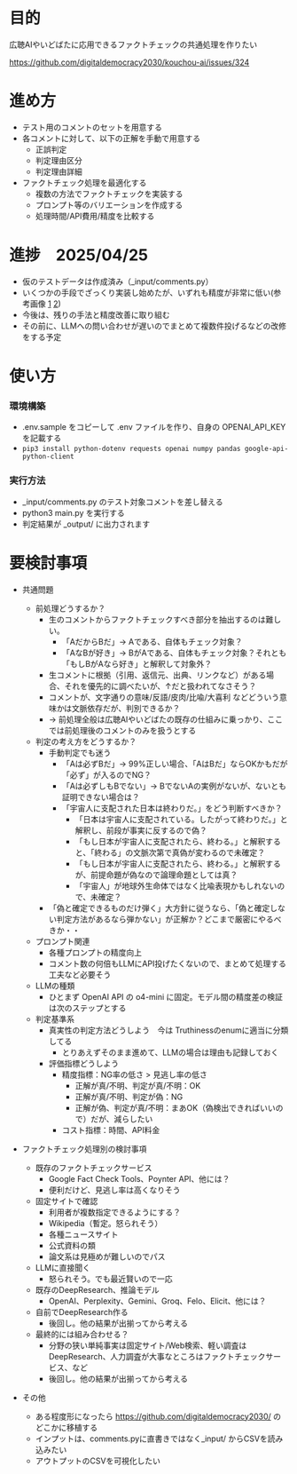 # 目的

広聴AIやいどばたに応用できるファクトチェックの共通処理を作りたい

https://github.com/digitaldemocracy2030/kouchou-ai/issues/324

# 進め方

- テスト用のコメントのセットを用意する
- 各コメントに対して、以下の正解を手動で用意する
    - 正誤判定
    - 判定理由区分
    - 判定理由詳細
- ファクトチェック処理を最適化する
    - 複数の方法でファクトチェックを実装する
    - プロンプト等のバリエーションを作成する
    - 処理時間/API費用/精度を比較する

# 進捗　2025/04/25

- 仮のテストデータは作成済み（_input/comments.py）
- いくつかの手段でざっくり実装し始めたが、いずれも精度が非常に低い(参考画像 [1](https://github.com/user-attachments/assets/41ee5398-386b-42f6-8496-8cb9276e02cf") [2](https://github.com/user-attachments/assets/237eed79-5b7a-4c11-85c6-1bc0646abaf5))
- 今後は、残りの手法と精度改善に取り組む
- その前に、LLMへの問い合わせが遅いのでまとめて複数件投げるなどの改修をする予定

# 使い方

### 環境構築
- .env.sample をコピーして .env ファイルを作り、自身の OPENAI_API_KEY を記載する
- `pip3 install python-dotenv requests openai numpy pandas google-api-python-client`

### 実行方法
- _input/comments.py のテスト対象コメントを差し替える
- python3 main.py を実行する
- 判定結果が _output/ に出力されます

# 要検討事項

- 共通問題
    - 前処理どうするか？
        - 生のコメントからファクトチェックすべき部分を抽出するのは難しい。
            - 「AだからBだ」→ Aである、自体もチェック対象？
            - 「AなBが好き」→ BがAである、自体もチェック対象？それとも「もしBがAなら好き」と解釈して対象外？
        - 生コメントに根拠（引用、返信元、出典、リンクなど）がある場合、それを優先的に調べたいが、↑だと扱われてなさそう？
        - コメントが、文字通りの意味/反語/皮肉/比喩/大喜利 などどういう意味かは文脈依存だが、判別できるか？
        - → 前処理全般は広聴AIやいどばたの既存の仕組みに乗っかり、ここでは前処理後のコメントのみを扱うとする
    - 判定の考え方をどうするか？
        - 手動判定でも迷う
            - 「Aは必ずBだ」→ 99%正しい場合、「AはBだ」ならOKかもだが「必ず」が入るのでNG？
            - 「Aは必ずしもBでない」→ BでないAの実例がないが、ないとも証明できない場合は？
            - 「宇宙人に支配された日本は終わりだ。」をどう判断すべきか？
                - 「日本は宇宙人に支配されている。したがって終わりだ。」と解釈し、前段が事実に反するので偽？
                - 「もし日本が宇宙人に支配されたら、終わる。」と解釈すると、「終わる」の文脈次第で真偽が変わるので未確定？
                - 「もし日本が宇宙人に支配されたら、終わる。」と解釈するが、前提命題が偽なので論理命題としては真？
                - 「宇宙人」が地球外生命体ではなく比喩表現かもしれないので、未確定？
        - 「偽と確定できるものだけ弾く」大方針に従うなら、「偽と確定しない判定方法があるなら弾かない」が正解か？どこまで厳密にやるべきか・・
    - プロンプト関連
        - 各種プロンプトの精度向上
        - コメント数の何倍もLLMにAPI投げたくないので、まとめて処理する工夫など必要そう
    - LLMの種類
        - ひとまず OpenAI API の o4-mini に固定。モデル間の精度差の検証は次のステップとする
    - 判定基準系
        - 真実性の判定方法どうしよう　今は Truthinessのenumに適当に分類してる
            - とりあえずそのまま進めて、LLMの場合は理由も記録しておく
        - 評価指標どうしよう
            - 精度指標：NG率の低さ > 見逃し率の低さ
                - 正解が真/不明、判定が真/不明：OK
                - 正解が真/不明、判定が偽：NG
                - 正解が偽、判定が真/不明：まあOK（偽検出できればいいので）だが、減らしたい
            - コスト指標：時間、API料金

- ファクトチェック処理別の検討事項
    - 既存のファクトチェックサービス
        - Google Fact Check Tools、Poynter API、他には？
        - 便利だけど、見逃し率は高くなりそう
    - 固定サイトで確認
        - 利用者が複数指定できるようにする？
        - Wikipedia（暫定。怒られそう）
        - 各種ニュースサイト
        - 公式資料の類
        - 論文系は見極めが難しいのでパス
    - LLMに直接聞く
        - 怒られそう。でも最近賢いので一応
    - 既存のDeepResearch、推論モデル
        - OpenAI、Perplexity、Gemini、Groq、Felo、Elicit、他には？
    - 自前でDeepResearch作る
        - 後回し。他の結果が出揃ってから考える
    - 最終的には組み合わせる？
        - 分野の狭い単純事実は固定サイト/Web検索、軽い調査はDeepResearch、人力調査が大事なところはファクトチェックサービス、など
        - 後回し。他の結果が出揃ってから考える

- その他
    - ある程度形になったら https://github.com/digitaldemocracy2030/ のどこかに移植する
    - インプットは、comments.pyに直書きではなく_input/ からCSVを読み込みたい
    - アウトプットのCSVを可視化したい
